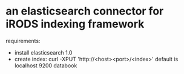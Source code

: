 an elasticsearch connector for iRODS indexing framework
=============
requirements:

* install elasticsearch 1.0
* create index: 
    curl -XPUT 'http://&lt;host&gt;&lt;port&gt;/&lt;index&gt;' 
  default is localhost 9200 databook


